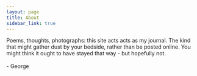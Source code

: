```yaml
---
layout: page
title: About
sidebar_link: true
---
```


<p class="message">
Poems, thoughts, photographs: this site acts acts as my journal. The kind that might gather dust by your bedside, rather than be posted online. You might think it ought to have stayed that way - but hopefully not. 
<br /><br />
- George
</p>
